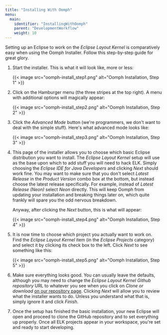 ```yaml
---
title: "Installing With Oomph"
menu:
  main:
    identifier: "InstallingWithOomph"
    parent: "DevelopmentWorkflow"
    weight: 10
---
```


Setting up an Eclipse to work on the _Eclipse Layout Kernel_ is comparatively easy when using the Oomph Installer. Follow this step-by-step guide for great glory.

1. Start the installer. This is what it will look like, more or less:

    {{< image src="oomph-install_step1.png" alt="Oomph Installation, Step 1" >}}

1. Click on the Hamburger menu (the three stripes at the top right). A menu with additional options will magically appear:

    {{< image src="oomph-install_step2.png" alt="Oomph Installation, Step 2" >}}

1. Click the _Advanced Mode_ button (we're programmers, we don't want to deal with the simple stuff). Here's what advanced mode looks like:

    {{< image src="oomph-install_step3.png" alt="Oomph Installation, Step 3" >}}

1. This page of the installer allows you to choose which basic Eclipse distribution you want to install. The _Eclipse Layout Kernel_ setup will use as the base upon which to add stuff you will need to hack ELK. Simply choosing the _Eclipse IDE for Java Developers_ and clicking _Next_ should work fine. You may want to make sure that you don't select _Latest Release_ in the _Product Version_ combo box at the bottom, but instead choose the latest release specifically. For example, instead of _Latest Release (Neon)_ select _Neon_ directly. This will keep Oomph from updating your installation and breaking things later on, which quite frankly will spare you the odd nervous breakdown.

    Anyway, after clicking the _Next_ button, this is what will appear:

    {{< image src="oomph-install_step4.png" alt="Oomph Installation, Step 4" >}}

1. It is now time to choose which project you actually want to work on. Find the _Eclipse Layout Kernel_ item (in the _Eclipse Projects_ category) and select it by clicking its check box to the left. Click _Next_ to see something like this:

    {{< image src="oomph-install_step5.png" alt="Oomph Installation, Step 5" >}}

1. Make sure everything looks good. You can usually leave the defaults, although you may need to change the _Eclipse Layout Kernel Github repository_ URL to whatever you see when you click on _Clone or download_ [on our repository page](https://github.com/eclipse-elk/elk). Clicking _Next_ will allow you to review what the installer wants to do. Unless you understand what that is, simply ignore it and click _Finish_.

1. Once the setup has finished the basic installation, your new Eclipse will open and proceed to clone the GitHub repository and to set everything up properly. Once all ELK projects appear in your workspace, you're set and ready to start developing.
